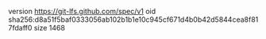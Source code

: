 version https://git-lfs.github.com/spec/v1
oid sha256:d8a51f5baf0333056ab102b1b1e10c945cf671d4b0b42d5844cea8f817fdaff0
size 1468
